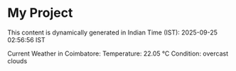 # My Project

This content is dynamically generated in Indian Time (IST): 2025-09-25 02:56:56 IST


Current Weather in Coimbatore:
Temperature: 22.05 °C
Condition: overcast clouds
